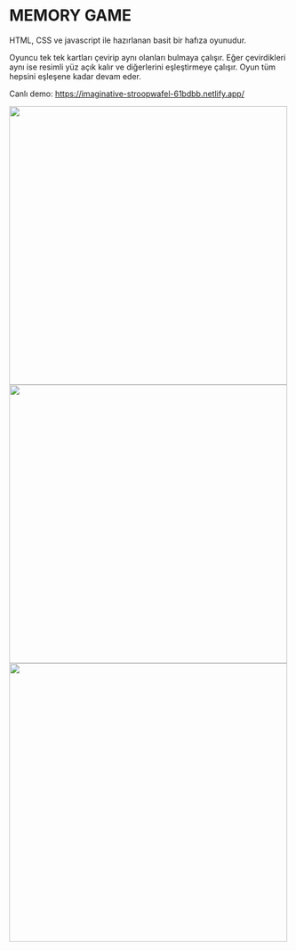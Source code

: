 # MEMORY GAME

HTML, CSS ve javascript ile hazırlanan basit bir hafıza oyunudur.

Oyuncu tek tek kartları çevirip aynı olanları bulmaya çalışır. Eğer çevirdikleri aynı ise resimli yüz açık kalır ve diğerlerini eşleştirmeye çalışır. Oyun tüm hepsini eşleşene kadar devam eder.

Canlı demo: https://imaginative-stroopwafel-61bdbb.netlify.app/


<img width="500" height="500"  src="https://github.com/user-attachments/assets/a0993c50-c5f3-4dc8-b841-14f040a40252" />

<img width="500" height="500"  src="https://github.com/user-attachments/assets/4c23b2f4-b9d9-4f3e-9ab4-56cbc84f89c7" />

<img width="500" height="500"  src="https://github.com/user-attachments/assets/5dec9ff8-6504-4daf-97f2-8c971c3d545e" />
